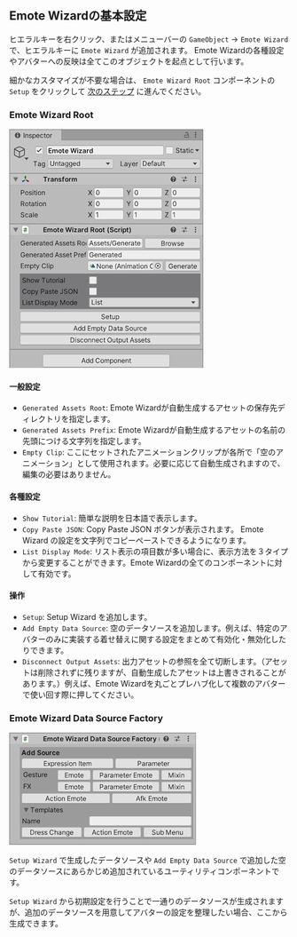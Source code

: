 ## Emote Wizardの基本設定

ヒエラルキーを右クリック、またはメニューバーの `GameObject` → `Emote Wizard` で、ヒエラルキーに `Emote Wizard` が追加されます。
Emote Wizardの各種設定やアバターへの反映は全てこのオブジェクトを起点として行います。

細かなカスタマイズが不要な場合は、 `Emote Wizard Root` コンポーネントの `Setup` をクリックして [次のステップ](2_Setup.md) に進んでください。

### Emote Wizard Root

![1.1.EmoteWizardRoot.png](img/1.1.EmoteWizardRoot.png)

#### 一般設定

- `Generated Assets Root`: Emote Wizardが自動生成するアセットの保存先ディレクトリを指定します。
- `Generated Assets Prefix`: Emote Wizardが自動生成するアセットの名前の先頭につける文字列を指定します。
- `Empty Clip`: ここにセットされたアニメーションクリップが各所で「空のアニメーション」として使用されます。必要に応じて自動生成されますので、編集の必要はありません。

#### 各種設定

- `Show Tutorial`: 簡単な説明を日本語で表示します。
- `Copy Paste JSON`: Copy Paste JSON ボタンが表示されます。 Emote Wizard の設定を文字列でコピーペーストできるようになります。
- `List Display Mode`: リスト表示の項目数が多い場合に、表示方法を３タイプから変更することができます。Emote Wizardの全てのコンポーネントに対して有効です。

#### 操作

- `Setup`: Setup Wizard を追加します。
- `Add Empty Data Source`: 空のデータソースを追加します。例えば、特定のアバターのみに実装する着せ替えに関する設定をまとめて有効化・無効化したりできます。
- `Disconnect Output Assets`: 出力アセットの参照を全て切断します。（アセットは削除されずに残りますが、自動生成したアセットは上書きされることがあります。）例えば、Emote Wizardを丸ごとプレハブ化して複数のアバターで使い回す際に押してください。

### Emote Wizard Data Source Factory

![1.2.EmoteWizardDataSourceFactory.png](img/1.2.EmoteWizardDataSourceFactory.png)

`Setup Wizard` で生成したデータソースや `Add Empty Data Source` で追加した空のデータソースにあらかじめ追加されているユーティリティコンポーネントです。

`Setup Wizard` から初期設定を行うことで一通りのデータソースが生成されますが、追加のデータソースを用意してアバターの設定を整理したい場合、ここから生成できます。
